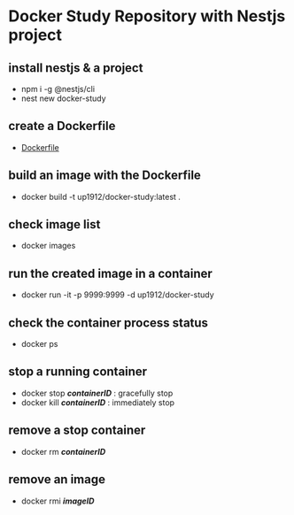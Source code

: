 # Docker Study Repository with Nestjs project

## install nestjs & a project
- npm i -g @nestjs/cli
- nest new docker-study

## create a Dockerfile
- [Dockerfile](https://github.com/Docker-Study/James/blob/635122b36013bf12aabe7aa0cc6b963caf810614/Dockerfile)

## build an image with the Dockerfile
- docker build -t up1912/docker-study:latest .

## check image list
- docker images

## run the created image in a container
- docker run -it -p 9999:9999 -d up1912/docker-study

## check the container process status
- docker ps

## stop a running container
- docker stop **_containerID_** : gracefully stop
- docker kill **_containerID_** : immediately stop

## remove a stop container
- docker rm **_containerID_**

## remove an image
- docker rmi **_imageID_**


